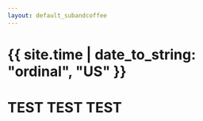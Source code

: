 ```yaml
---
layout: default_subandcoffee
---
```

<h1>{{ site.time | date_to_string: "ordinal", "US" }}<h1>

TEST
TEST
TEST
